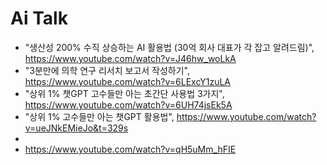 # Ai Talk 

* "생산성 200% 수직 상승하는 AI 활용법 (30억 회사 대표가 각 잡고 알려드림)", https://www.youtube.com/watch?v=J46hw_woLkA
* "3분만에 의학 연구 리서치 보고서 작성하기", https://www.youtube.com/watch?v=6LExcY1zuLA
* "상위 1% 챗GPT 고수들만 아는 초간단 사용법 3가지", https://www.youtube.com/watch?v=6UH74jsEk5A
* "상위 1% 고수들만 아는 챗GPT 활용법", https://www.youtube.com/watch?v=ueJNkEMieJo&t=329s
*
* https://www.youtube.com/watch?v=qH5uMm_hFIE
